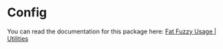 # Config

You can read the documentation for this package here: [Fat Fuzzy Usage | Utilities](https://rocks.pages.dev/doc/usage/utilities)
